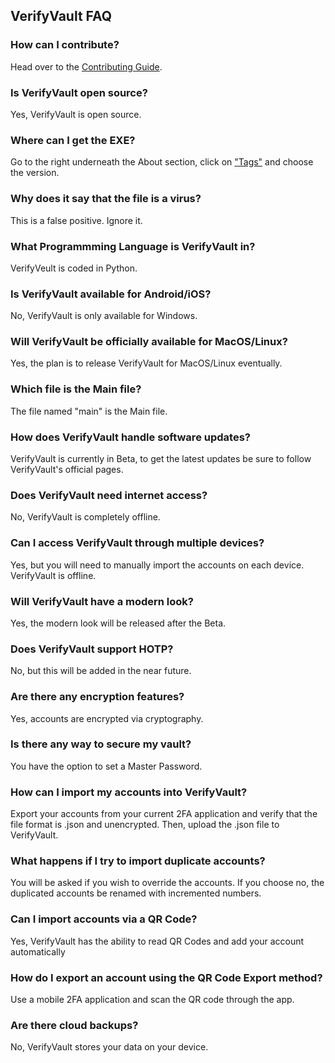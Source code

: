 ## VerifyVault FAQ

### How can I contribute?
Head over to the [Contributing Guide](https://github.com/VerifyVault/VerifyVault/blob/main/CONTRIBUTE.md).

### Is VerifyVault open source?
Yes, VerifyVault is open source.

### Where can I get the EXE?
Go to the right underneath the About section, click on ["Tags"](https://github.com/VerifyVault/VerifyVault/tags) and choose the version.

### Why does it say that the file is a virus?
This is a false positive. Ignore it.

### What Programmming Language is VerifyVault in?
VerifyVeult is coded in Python.

### Is VerifyVault available for Android/iOS?
No, VerifyVault is only available for Windows.

### Will VerifyVault be officially available for MacOS/Linux?
Yes, the plan is to release VerifyVault for MacOS/Linux eventually.

### Which file is the Main file?
The file named "main" is the Main file.

### How does VerifyVault handle software updates?
VerifyVault is currently in Beta, to get the latest updates be sure to follow VerifyVault's official pages.

### Does VerifyVault need internet access?
No, VerifyVault is completely offline.

### Can I access VerifyVault through multiple devices?
Yes, but you will need to manually import the accounts on each device. VerifyVault is offline.

### Will VerifyVault have a modern look?
Yes, the modern look will be released after the Beta.

### Does VerifyVault support HOTP?
No, but this will be added in the near future.

### Are there any encryption features?
Yes, accounts are encrypted via cryptography.

### Is there any way to secure my vault?
You have the option to set a Master Password.

### How can I import my accounts into VerifyVault?
Export your accounts from your current 2FA application and verify that the file format is .json and unencrypted. Then, upload the .json file to VerifyVault.

### What happens if I try to import duplicate accounts?
You will be asked if you wish to override the accounts. If you choose no, the duplicated accounts be renamed with incremented numbers.

### Can I import accounts via a QR Code?
Yes, VerifyVault has the ability to read QR Codes and add your account automatically

### How do I export an account using the QR Code Export method?
Use a mobile 2FA application and scan the QR code through the app.

### Are there cloud backups?
No, VerifyVault stores your data on your device.
